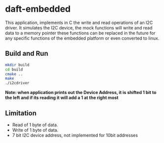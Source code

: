# daft-embedded
This application, implements in C the write and read operations of an I2C driver. It simulates the I2C device, the mock functions will write and read data to a memory pointer these functions can be replaced in the future for any specific functions of the embedded platform or even converted to linux.

## Build and Run
```bash
mkdir build
cd build
cmake ..
make
./i2cdriver
```
**Note: when application prints out the Device Address, it is shifted 1 bit to the left and if its reading it will add a 1 at the right most**

## Limitation 
- Read of 1 byte of data.
- Write of 1 byte of data.
- 7 bit I2C device address, not implemented for 10bit addresses

